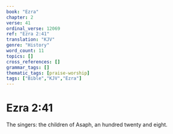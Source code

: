 ```yaml
---
book: "Ezra"
chapter: 2
verse: 41
ordinal_verse: 12069
ref: "Ezra 2:41"
translation: "KJV"
genre: "History"
word_count: 11
topics: []
cross_references: []
grammar_tags: []
thematic_tags: [praise-worship]
tags: ["Bible","KJV","Ezra"]
---
```


# Ezra 2:41

The singers: the children of Asaph, an hundred twenty and eight.
